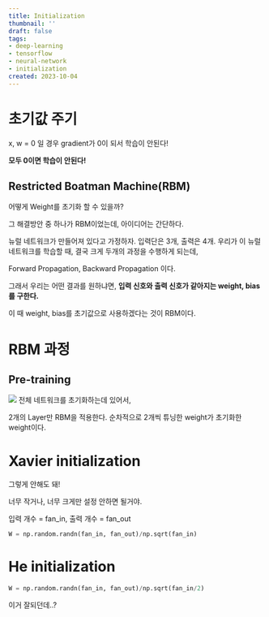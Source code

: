 ```yaml
---
title: Initialization
thumbnail: ''
draft: false
tags:
- deep-learning
- tensorflow
- neural-network
- initialization
created: 2023-10-04
---
```


# 초기값 주기

x, w = 0 일 경우 gradient가 0이 되서 학습이 안된다!

**모두 0이면 학습이 안된다!**

## Restricted Boatman Machine(RBM)

어떻게 Weight를 초기화 할 수 있을까?

그 해결방안 중 하나가 RBM이었는데, 아이디어는 간단하다.

뉴럴 네트워크가 만들어져 있다고 가정하자. 입력단은 3개, 출력은 4개. 우리가 이 뉴럴 네트워크를 학습할 때, 결국 크게 두개의 과정을 수행하게 되는데,

Forward Propagation, Backward Propagation 이다.

그래서 우리는 어떤 결과를 원하냐면, **입력 신호와 출력 신호가 같아지는 weight, bias를 구한다.**

이 때 weight, bias를 초기값으로 사용하겠다는 것이 RBM이다.

# RBM 과정

## Pre-training

![](_2019-07-21__1.23.14.png)
전체 네트워크를 초기화하는데 있어서,

2개의 Layer만 RBM을 적용한다. 순차적으로 2개씩 튜닝한 weight가 초기화한 weight이다.

# Xavier initialization

그렇게 안해도 돼!

너무 작거나, 너무 크게만 설정 안하면 될거야.

입력 개수 = fan_in, 출력 개수 = fan_out

````python
W = np.random.randn(fan_in, fan_out)/np.sqrt(fan_in)
````

# He initialization

````python
W = np.random.randn(fan_in, fan_out)/np.sqrt(fan_in/2)
````

이거 잘되던데..?
